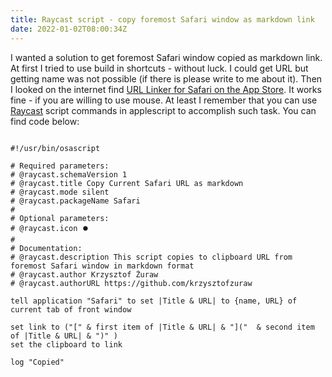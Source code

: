 ```yaml
---
title: Raycast script - copy foremost Safari window as markdown link
date: 2022-01-02T08:00:34Z
---
```


I wanted a solution to get foremost Safari window copied as markdown link. At first I tried to use build in shortcuts - without luck. I could get URL but getting name was not possible (if there is please write to me about it). Then I looked on the internet find [URL Linker for Safari on the App Store](https://apps.apple.com/th/app/markdown-linker-for-safari/id1289119450?mt=12). It works fine - if you are willing to use mouse. At least I remember that you can use [Raycast](https://www.raycast.com/) script commands in applescript to accomplish such task. You can find code below:

```applescript

#!/usr/bin/osascript

# Required parameters:
# @raycast.schemaVersion 1
# @raycast.title Copy Current Safari URL as markdown
# @raycast.mode silent
# @raycast.packageName Safari
#
# Optional parameters:
# @raycast.icon ⏺️
#
# Documentation:
# @raycast.description This script copies to clipboard URL from foremost Safari window in markdown format
# @raycast.author Krzysztof Żuraw
# @raycast.authorURL https://github.com/krzysztofzuraw

tell application "Safari" to set |Title & URL| to {name, URL} of current tab of front window

set link to ("[" & first item of |Title & URL| & "]("  & second item of |Title & URL| & ")" )
set the clipboard to link

log "Copied"
```
